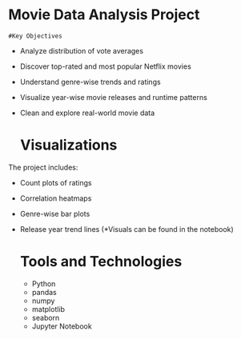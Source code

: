 # Movie Data Analysis Project
    #Key Objectives
    
- Analyze distribution of vote averages
- Discover top-rated and most popular Netflix movies
- Understand genre-wise trends and ratings
- Visualize year-wise movie releases and runtime patterns
- Clean and explore real-world movie data

    # Visualizations
 The project includes:
- Count plots of ratings
- Correlation heatmaps
- Genre-wise bar plots
- Release year trend lines
(*Visuals can be found in the notebook)

    # Tools and Technologies
  - Python
  - pandas
  - numpy
  - matplotlib
  - seaborn
  - Jupyter Notebook
      
